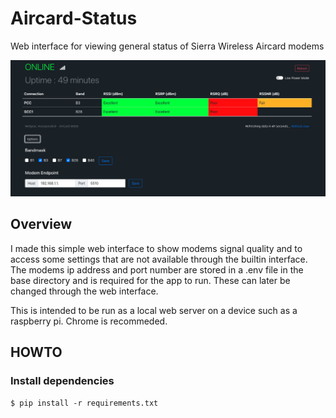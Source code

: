 # Aircard-Status

Web interface for viewing general status of Sierra Wireless Aircard modems

 ![example](https://github.com/dwmclean1/Aircard-Status/blob/55c8f6300a688945efbeb72c8964b316f8277beb/Screen%20Shot%202021-10-09%20at%2011.45.13%20am.png)

## Overview

I made this simple web interface to show modems signal quality and to access some settings that are not available through the builtin interface.
The modems ip address and port number are stored in a .env file in the base directory and is required for the app to run. These can later be changed through the web interface.

This is intended to be run as a local web server on a device such as a raspberry pi. Chrome is recommeded.

## HOWTO

### Install dependencies

`$ pip install -r requirements.txt`
